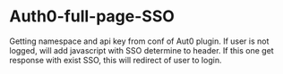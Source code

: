 # Auth0-full-page-SSO
Getting namespace and api key from conf of Aut0 plugin. If user is not logged, will add javascript with SSO determine to header. If this one get response with exist SSO, this will redirect of user to login.
